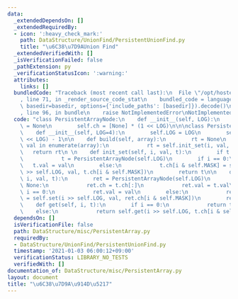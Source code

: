 ```yaml
---
data:
  _extendedDependsOn: []
  _extendedRequiredBy:
  - icon: ':heavy_check_mark:'
    path: DataStructure/UnionFind/PersistentUnionFind.py
    title: "\u6C38\u7D9AUnion Find"
  _extendedVerifiedWith: []
  _isVerificationFailed: false
  _pathExtension: py
  _verificationStatusIcon: ':warning:'
  attributes:
    links: []
  bundledCode: "Traceback (most recent call last):\n  File \"/opt/hostedtoolcache/Python/3.9.2/x64/lib/python3.9/site-packages/onlinejudge_verify/documentation/build.py\"\
    , line 71, in _render_source_code_stat\n    bundled_code = language.bundle(stat.path,\
    \ basedir=basedir, options={'include_paths': [basedir]}).decode()\n  File \"/opt/hostedtoolcache/Python/3.9.2/x64/lib/python3.9/site-packages/onlinejudge_verify/languages/python.py\"\
    , line 96, in bundle\n    raise NotImplementedError\nNotImplementedError\n"
  code: "class PersistentArrayNode:\n    def __init__(self, LOG):\n        self.val\
    \ = None\n        self.ch = [None] * (1 << LOG)\n\n\nclass PersistentArray:\n\
    \    def __init__(self, LOG=4):\n        self.LOG = LOG\n        self.MASK = (1\
    \ << LOG) - 1\n\n    def build(self, array):\n        rt = None\n        for i,\
    \ val in enumerate(array):\n            rt = self.init_set(i, val, rt)\n     \
    \   return rt\n \n    def init_set(self, i, val, t):\n        if t is None:\n\
    \            t = PersistentArrayNode(self.LOG)\n        if i == 0:\n         \
    \   t.val = val\n        else:\n            t.ch[i & self.MASK] = self.init_set(i\
    \ >> self.LOG, val, t.ch[i & self.MASK])\n        return t\n\n    def set(self,\
    \ i, val, t):\n        ret = PersistentArrayNode(self.LOG)\n        if t is not\
    \ None:\n            ret.ch = t.ch[:]\n            ret.val = t.val\n        if\
    \ i == 0:\n            ret.val = val\n        else:\n            ret.ch[i & self.MASK]\
    \ = self.set(i >> self.LOG, val, ret.ch[i & self.MASK])\n        return ret\n\n\
    \    def get(self, i, t):\n        if i == 0:\n            return t.val\n    \
    \    else:\n            return self.get(i >> self.LOG, t.ch[i & self.MASK])\n"
  dependsOn: []
  isVerificationFile: false
  path: DataStructure/misc/PersistentArray.py
  requiredBy:
  - DataStructure/UnionFind/PersistentUnionFind.py
  timestamp: '2021-01-03 06:00:12+09:00'
  verificationStatus: LIBRARY_NO_TESTS
  verifiedWith: []
documentation_of: DataStructure/misc/PersistentArray.py
layout: document
title: "\u6C38\u7D9A\u914D\u5217"
---
```

